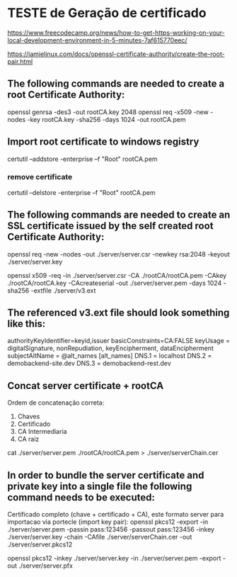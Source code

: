 # TESTE de Geração de certificado

https://www.freecodecamp.org/news/how-to-get-https-working-on-your-local-development-environment-in-5-minutes-7af615770eec/

https://jamielinux.com/docs/openssl-certificate-authority/create-the-root-pair.html

## The following commands are needed to create a root Certificate Authority:

openssl genrsa -des3 -out rootCA.key 2048
openssl req -x509 -new -nodes -key rootCA.key -sha256 -days 1024  -out rootCA.pem

## Import root certificate to windows registry 

certutil –addstore -enterprise –f "Root" rootCA.pem

### remove certificate
certutil –delstore -enterprise –f "Root" rootCA.pem


## The following commands are needed to create an SSL certificate issued by the self created root Certificate Authority:

openssl req -new -nodes -out ./server/server.csr -newkey rsa:2048 -keyout ./server/server.key

<!--$OPENSSL ca -config $CA_PATH/caconfig.cnf -passin pass:123456 -in $CONFS_DIR/servidorreq.pem -out $CONFS_DIR/servidor_crt.pem &&-->

openssl x509 -req -in ./server/server.csr -CA ./rootCA/rootCA.pem -CAkey ./rootCA/rootCA.key -CAcreateserial -out ./server/server.pem -days 1024 -sha256 -extfile ./server/v3.ext

## The referenced v3.ext file should look something like this:

authorityKeyIdentifier=keyid,issuer
basicConstraints=CA:FALSE
keyUsage = digitalSignature, nonRepudiation, keyEncipherment, dataEncipherment
subjectAltName = @alt_names
[alt_names]
DNS.1 = localhost
DNS.2 = demobackend-site.dev
DNS.3 = demobackend-rest.dev

## Concat server certificate + rootCA

Ordem de concatenação correta:
 1. Chaves
 2. Certificado
 3. CA Intermediaria
 4. CA raiz

cat ./server/server.pem ./rootCA/rootCA.pem > ./server/serverChain.cer

## In order to bundle the server certificate and private key into a single file the following command needs to be executed:

Certificado completo (chave + certificado + CA), este formato server para importacao via portecle (import key pair):
openssl pkcs12 -export -in ./server/server.pem -passin pass:123456 -passout pass:123456 -inkey ./server/server.key -chain -CAfile ./server/serverChain.cer -out ./server/server.pkcs12

openssl pkcs12 -inkey ./server/server.key -in ./server/server.pem -export -out ./server/server.pfx

